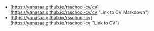 - [https://yanasaa.github.io/rsschool-cv/cv](https://yanasaa.github.io/rsschool-cv/cv "Link to CV Markdown")
- [https://yanasaa.github.io/rsschool-cv](https://yanasaa.github.io/rsschool-cv "Link to CV")